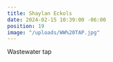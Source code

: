 ```yaml
---
title: Shaylan Eckols
date: 2024-02-15 10:39:00 -06:00
position: 19
image: "/uploads/WW%20TAP.jpg"
---
```


Wastewater tap